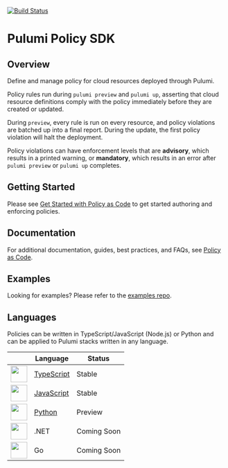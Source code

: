 [![Build Status](https://travis-ci.com/pulumi/pulumi-policy.svg?token=eHg7Zp5zdDDJfTjY8ejq&branch=master)](https://travis-ci.com/pulumi/pulumi-policy)

# Pulumi Policy SDK

## Overview

Define and manage policy for cloud resources deployed through Pulumi.

Policy rules run during `pulumi preview` and `pulumi up`, asserting that cloud resource definitions
comply with the policy immediately before they are created or updated.

During `preview`, every rule is run on every resource, and policy violations are batched up
into a final report. During the update, the first policy violation will halt the deployment.

Policy violations can have enforcement levels that are **advisory**, which results in a printed
warning, or **mandatory**, which results in an error after `pulumi preview` or `pulumi up` completes.

## Getting Started

Please see [Get Started with Policy as Code](https://www.pulumi.com/docs/get-started/crossguard/) to get
started authoring and enforcing policies.

## Documentation

For additional documentation, guides, best practices, and FAQs, see [Policy as Code](https://www.pulumi.com/docs/guides/crossguard/).

## Examples

Looking for examples? Please refer to the [examples repo](https://github.com/pulumi/examples/tree/master/policy-packs).

## Languages

Policies can be written in TypeScript/JavaScript (Node.js) or Python and can be applied to Pulumi stacks written in any language.

|    | Language | Status |
| -- | -------- | ------ |
| <img src="https://www.pulumi.com/logos/tech/logo-ts.png" height=38 />     | [TypeScript](./sdk/nodejs) | Stable      |
| <img src="https://www.pulumi.com/logos/tech/logo-js.png" height=38 />     | [JavaScript](./sdk/nodejs) | Stable      |
| <img src="https://www.pulumi.com/logos/tech/logo-python.png" height=38 /> | [Python](./sdk/python)     | Preview     |
| <img src="https://www.pulumi.com/logos/tech/dotnet.png" height=38 />      | .NET                       | Coming Soon |
| <img src="https://www.pulumi.com/logos/tech/logo-golang.png" height=38 /> | Go                         | Coming Soon |
